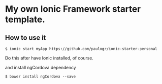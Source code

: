 # My own Ionic Framework starter template.

## How to use it

```
$ ionic start myApp https://github.com/paulogr/ionic-starter-personal
```

Do this after have Ionic installed, of course.

and install ngCordova dependency
```
$ bower install ngCordova --save
```
